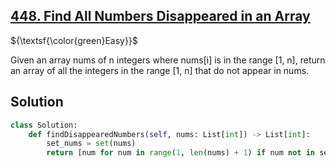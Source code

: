 ## [448. Find All Numbers Disappeared in an Array](https://leetcode.com/problems/find-all-numbers-disappeared-in-an-array/)

${\textsf{\color{green}Easy}}$

Given an array nums of n integers where nums[i] is in the range [1, n], return an array of all the integers in the range [1, n] that do not appear in nums.

## Solution
```python
class Solution:
    def findDisappearedNumbers(self, nums: List[int]) -> List[int]:
        set_nums = set(nums)
        return [num for num in range(1, len(nums) + 1) if num not in set_nums]
```
